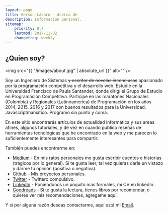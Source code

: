 ```yaml
---
layout: page
title: Gerson Lázaro - Acerca de
description: Información personal.
sitemap:
    priority: 0.7
    lastmod: 2017-11-02
    changefreq: weekly
---
```

## ¿Quien soy?

<span class="image left"><img src="{{ "/images/about.jpg" | absolute_url }}" alt="" /></span>

Soy un Ingeniero de Sistemas ~~y escritor de novelas inconclusas~~ apasionado por la programación competitiva y el desarrollo web. Estudié en la Universidad Francisco de Paula Santander, donde dirigí el Grupo de Estudio en Programación Competitiva. Participé en las maratónes Nacionales (Colombia) y Regionales (Latinoamerica) de Programación en los años 2014, 2015, 2016 y 2017 con buenos resultados para la Universidad. Javascriptmaniatico. Programo sin punto y coma.

En este sitio encontrarás artículos de actualidad informática y sus areas afines, algunos tutoriales, y de vez en cuando publico reseñas de herramientas tecnológicas que he encontrado en la web y me parecen lo suficientemente interesantes para compartir. 

También puedes encontrarme en:

* <a href="http://medium.com/@gersonlazaroc" target="_blank">Medium</a> - En mis ratos personales me gusta escribir cuentos e historias (trágicos por lo general). Si te gusta leer, tal vez quieras darle un vistazo y darme tu opinión (positiva o negativa).
* <a href="https://github.com/gersonLazaro/" target="_blank">Github</a> - Mis proyectos personales.
* <a href="http://twitter.com/GersonLazaroC" target="_blank">Twitter</a> - Twittero compulsivo.
* <a href="https://co.linkedin.com/in/gersonlazaro">LinkedIn</a> - Poniendonos un poquito mas formales, mi CV en linkedIn.
* <a href="https://www.goodreads.com/user/show/12955589-gerson-l-zaro">Goodreads</a> - Si te gusta la lectura, tienes libros por recomendar, o quieres ver mis recomendaciones, agregame aquí.

Y si por alguna razón deseas contactarme, aquí está mi <a href="mailto:gersonlazaro@gersonlazaro.com" target="_blank">Email</a>.